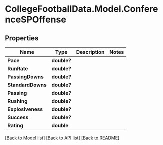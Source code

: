 # CollegeFootballData.Model.ConferenceSPOffense

## Properties

Name | Type | Description | Notes
------------ | ------------- | ------------- | -------------
**Pace** | **double?** |  | 
**RunRate** | **double?** |  | 
**PassingDowns** | **double?** |  | 
**StandardDowns** | **double?** |  | 
**Passing** | **double?** |  | 
**Rushing** | **double?** |  | 
**Explosiveness** | **double?** |  | 
**Success** | **double?** |  | 
**Rating** | **double** |  | 

[[Back to Model list]](../README.md#documentation-for-models) [[Back to API list]](../README.md#documentation-for-api-endpoints) [[Back to README]](../README.md)

